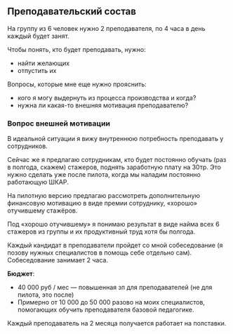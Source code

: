 ## Преподавательский состав

На группу из 6 человек нужно 2 преподавателя, по 4 часа в день каждый будет занят.

Чтобы понять, кто будет преподавать, нужно:
- найти желающих
- отпустить их

Вопросы, которые мне еще нужно прояснить:
- кого я могу выдернуть из процесса производства и когда?
- нужна ли какая-то внешняя мотивация преподавателю?

### Вопрос внешней мотивации

В идеальной ситуации я вижу внутреннюю потребность преподавать у сотрудников.

Сейчас же я предлагаю сотрудникам, кто будет постоянно обучать (раз в полгода, скажем) стажеров, поднять заработную плату на 30тр. Это нужно сделать уже после пилота, когда мы наладим постоянно работающую ШКАР.

На пилотную версию предлагаю рассмотреть дополнительную финансовую мотивацию в виде премии сотруднику, «хорошо» отучившему стажёров.

Под «хорошо отучившему» я понимаю результат в виде найма всех 6 стажеров из группы и их продуктивный труд хотя бы полгода.

Каждый кандидат в преподаватели пройдет со мной собеседование (я позову нужных специалистов в помощь себе отдельно сам). Собеседование занимает 2 часа.

**Бюджет**:
- 40 000 руб / мес — повышенная зп для  преподавателей (не для пилота, это после)
- Примерно от 10 000 до 50 000 разово на моих специалистов, помогающих обучить преподавателя базовой педагогике.

Каждый преподаватель на 2 месяца получается работает на полставки.

